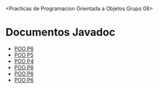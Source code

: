 <Practicas de Programacion Orientada a Objetos Grupo 08>
<html lang="es">
<head>
  <meta charset="UTF-8">
  <title>Documentos Javadoc</title>
</head>
<body>
  <h1>Documentos Javadoc</h1>
  <ul>
    <li><a href="docs1/index.html">POO P6</a></li>
    <li><a href="docs2/index.html">POO P5</a></li>
    <li><a href="docs3/index.html">POO P4</a></li>
    <li><a href="docs 4/index.html">POO P6</a></li>
    <li><a href="docs 5/index.html">POO P6</a></li>
    <li><a href="docs 6/index.html">POO P6</a></li>
  </ul>
</body>
</html>

